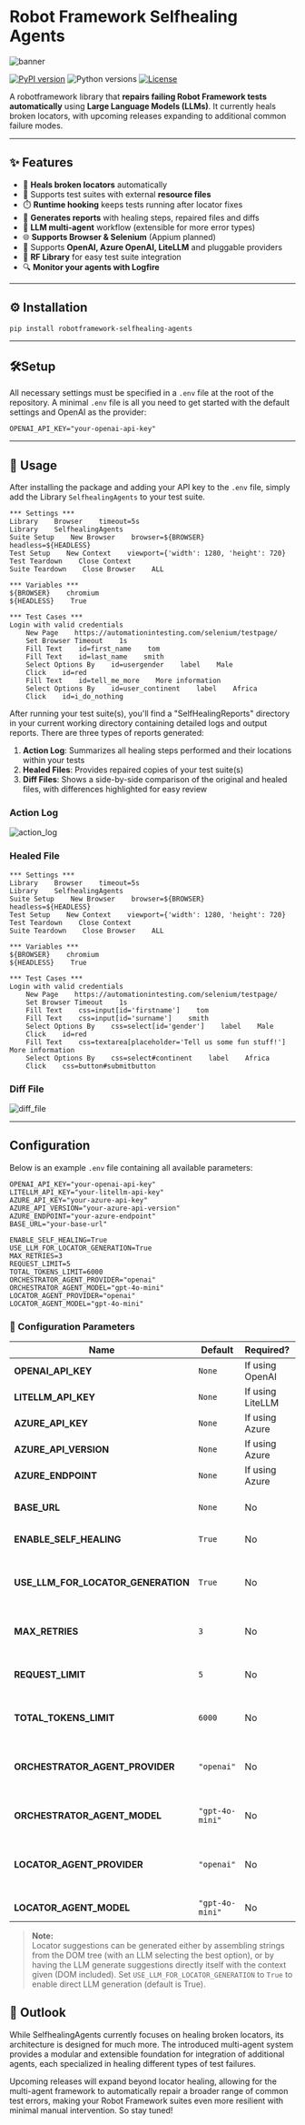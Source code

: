 # Robot Framework Selfhealing Agents
![banner](./static/github_banner.png)

[![PyPI version](https://img.shields.io/pypi/v/robotframework-selfhealing-agents.svg)](https://pypi.org/project/robotframework-selfhealing-agents/)
![Python versions](https://img.shields.io/pypi/pyversions/robotframework-selfhealing-agents.svg)
[![License](https://img.shields.io/badge/License-Apache%202.0-blue.svg)](#license)

A robotframework library that **repairs failing Robot Framework tests automatically** using **Large Language Models
(LLMs)**. It currently heals broken locators, with upcoming releases expanding to additional common failure modes.

---

## ✨ Features
- 🧭 **Heals broken locators** automatically
- 📂 Supports test suites with external **resource files**
- ⏱️ **Runtime hooking** keeps tests running after locator fixes
- 📝 **Generates reports** with healing steps, repaired files and diffs
- 🤖 **LLM multi-agent** workflow (extensible for more error types)
- 🌐 **Supports Browser & Selenium** (Appium planned)
- 🔌 Supports **OpenAI, Azure OpenAI, LiteLLM** and pluggable providers
- 🧰 **RF Library** for easy test suite integration
- 🔍 **Monitor your agents with Logfire**

---
## ⚙️ ️Installation
```bash
pip install robotframework-selfhealing-agents
```
---
## 🛠️Setup

All necessary settings must be specified in a `.env` file at the root of the repository.
A minimal `.env` file is all you need to get started with the default settings and OpenAI as the provider:
```env
OPENAI_API_KEY="your-openai-api-key"
```
---
## 🚀 Usage
After installing the package and adding your API key to the `.env` file, simply add the Library `SelfhealingAgents` to your test suite.
```robotframework
*** Settings ***
Library    Browser    timeout=5s
Library    SelfhealingAgents
Suite Setup    New Browser    browser=${BROWSER}    headless=${HEADLESS}
Test Setup    New Context    viewport={'width': 1280, 'height': 720}
Test Teardown    Close Context
Suite Teardown    Close Browser    ALL

*** Variables ***
${BROWSER}    chromium
${HEADLESS}    True

*** Test Cases ***
Login with valid credentials
    New Page    https://automationintesting.com/selenium/testpage/
    Set Browser Timeout    1s
    Fill Text    id=first_name    tom
    Fill Text    id=last_name    smith
    Select Options By    id=usergender    label    Male
    Click    id=red
    Fill Text    id=tell_me_more    More information
    Select Options By    id=user_continent    label    Africa
    Click    id=i_do_nothing
```

After running your test suite(s), you'll find a "SelfHealingReports" directory in your current working directory containing 
detailed logs and output reports. There are three types of reports generated:
1) **Action Log**: Summarizes all healing steps performed and their locations within your tests
2) **Healed Files**: Provides repaired copies of your test suite(s)
3) **Diff Files**: Shows a side-by-side comparison of the original and healed files, with differences highlighted for easy review

### Action Log
![action_log](./static/action_log.png)

### Healed File
```robotframework
*** Settings ***
Library    Browser    timeout=5s
Library    SelfhealingAgents
Suite Setup    New Browser    browser=${BROWSER}    headless=${HEADLESS}
Test Setup    New Context    viewport={'width': 1280, 'height': 720}
Test Teardown    Close Context
Suite Teardown    Close Browser    ALL

*** Variables ***
${BROWSER}    chromium
${HEADLESS}    True

*** Test Cases ***
Login with valid credentials
    New Page    https://automationintesting.com/selenium/testpage/
    Set Browser Timeout    1s
    Fill Text    css=input[id='firstname']    tom
    Fill Text    css=input[id='surname']    smith
    Select Options By    css=select[id='gender']    label    Male
    Click    id=red
    Fill Text    css=textarea[placeholder='Tell us some fun stuff!']    More information
    Select Options By    css=select#continent    label    Africa
    Click    css=button#submitbutton

```

### Diff File
![diff_file](./static/diff_file.png)

---
## Configuration
Below is an example `.env` file containing all available parameters:

```env
OPENAI_API_KEY="your-openai-api-key"
LITELLM_API_KEY="your-litellm-api-key"
AZURE_API_KEY="your-azure-api-key"
AZURE_API_VERSION="your-azure-api-version"
AZURE_ENDPOINT="your-azure-endpoint"
BASE_URL="your-base-url"

ENABLE_SELF_HEALING=True
USE_LLM_FOR_LOCATOR_GENERATION=True
MAX_RETRIES=3
REQUEST_LIMIT=5
TOTAL_TOKENS_LIMIT=6000
ORCHESTRATOR_AGENT_PROVIDER="openai"
ORCHESTRATOR_AGENT_MODEL="gpt-4o-mini"
LOCATOR_AGENT_PROVIDER="openai"
LOCATOR_AGENT_MODEL="gpt-4o-mini"
```

### 📝 Configuration Parameters

| Name                          | Default         | Required?                | Description                                                               |
|-------------------------------|-----------------|--------------------------|---------------------------------------------------------------------------|
| **OPENAI_API_KEY**            | `None`          | If using OpenAI          | Your OpenAI API key                                                       |
| **LITELLM_API_KEY**           | `None`          | If using LiteLLM         | Your LiteLLM API key                                                      |
| **AZURE_API_KEY**             | `None`          | If using Azure           | Your Azure OpenAI API key                                                 |
| **AZURE_API_VERSION**         | `None`          | If using Azure           | Azure OpenAI API version                                                  |
| **AZURE_ENDPOINT**            | `None`          | If using Azure           | Azure OpenAI endpoint                                                     |
| **BASE_URL**                  | `None`          | No                       | Base URL for your provider (if required)                                  |
| **ENABLE_SELF_HEALING**       | `True`          | No                       | Enable or disable SelfhealingAgents                                                |
| **USE_LLM_FOR_LOCATOR_GENERATION** | `True`    | No                       | If `True`, LLM generates locator suggestions directly (see note below)    |
| **MAX_RETRIES**               | `3`             | No                       | Number of self-healing attempts per locator                               |
| **REQUEST_LIMIT**             | `5`             | No                       | Internal agent-level limit for valid LLM response attempts                |
| **TOTAL_TOKENS_LIMIT**        | `6000`          | No                       | Maximum input tokens per LLM request                                      |
| **ORCHESTRATOR_AGENT_PROVIDER** | `"openai"`    | No                       | Provider for the orchestrator agent (`"openai"`, `"azure"` or `"litellm"`) |
| **ORCHESTRATOR_AGENT_MODEL**  | `"gpt-4o-mini"` | No                       | Model for the orchestrator agent                                          |
| **LOCATOR_AGENT_PROVIDER**    | `"openai"`      | No                       | Provider for the locator agent (`"openai"`, `"azure"` or `"litellm"`)     |
| **LOCATOR_AGENT_MODEL**       | `"gpt-4o-mini"` | No                       | Model for the locator agent                                               |

> **Note:**  
> Locator suggestions can be generated either by assembling strings from the DOM tree (with an LLM selecting the best option), or by having the LLM generate suggestions directly itself with the context given (DOM included). Set `USE_LLM_FOR_LOCATOR_GENERATION` to `True` to enable direct LLM generation (default is True).

## 🔮 Outlook

While SelfhealingAgents currently focuses on healing broken locators, its architecture is designed for much more. The introduced 
multi-agent system provides a modular and extensible foundation for integration of additional agents, each specialized 
in healing different types of test failures.

Upcoming releases will expand beyond locator healing, allowing for the multi-agent framework to automatically repair a 
broader range of common test errors, making your Robot Framework suites even more resilient with minimal manual 
intervention. So stay tuned!